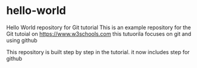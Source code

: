 # hello-world
Hello World repository for Git tutorial
This is an example repository for the Git tutoial on https://www.w3schools.com
this tutuorila focuses on git and using github


This repository is built step by step in the tutorial. 
it now includes step for github
